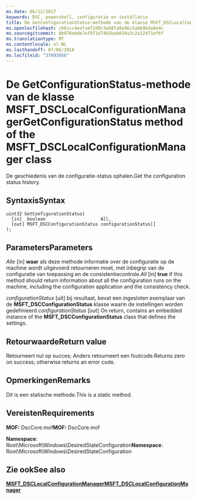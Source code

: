 ```yaml
---
ms.date: 06/12/2017
keywords: DSC, powershell, configuratie en installatie
title: De GetConfigurationStatus-methode van de klasse MSFT_DSCLocalConfigurationManager
ms.openlocfilehash: c66ccc4eefaef2d0c3a68fa8a96c5abb9bda6e4c
ms.sourcegitcommit: 8b076ebde7ef971d7465bab834a3c2a32471ef6f
ms.translationtype: MT
ms.contentlocale: nl-NL
ms.lasthandoff: 07/06/2018
ms.locfileid: "37893056"
---
```

# <a name="getconfigurationstatus-method-of-the-msftdsclocalconfigurationmanager-class"></a><span data-ttu-id="7ccd4-103">De GetConfigurationStatus-methode van de klasse MSFT_DSCLocalConfigurationManager</span><span class="sxs-lookup"><span data-stu-id="7ccd4-103">GetConfigurationStatus method of the MSFT_DSCLocalConfigurationManager class</span></span>

<span data-ttu-id="7ccd4-104">De geschiedenis van de configuratie-status ophalen.</span><span class="sxs-lookup"><span data-stu-id="7ccd4-104">Get the configuration status history.</span></span>

## <a name="syntax"></a><span data-ttu-id="7ccd4-105">Syntaxis</span><span class="sxs-lookup"><span data-stu-id="7ccd4-105">Syntax</span></span>

```mof
uint32 GetConfigurationStatus(
  [in]  boolean                     All,
  [out] MSFT_DSCConfigurationStatus configurationStatus[]
);
```

## <a name="parameters"></a><span data-ttu-id="7ccd4-106">Parameters</span><span class="sxs-lookup"><span data-stu-id="7ccd4-106">Parameters</span></span>

<span data-ttu-id="7ccd4-107">*Alle* \[in\] **waar** als deze methode informatie over de configuratie op de machine wordt uitgevoerd retourneren moet, met inbegrip van de configuratie van toepassing en de consistentiecontrole.</span><span class="sxs-lookup"><span data-stu-id="7ccd4-107">*All* \[in\] **true** if this method should return information about all the configuration runs on the machine, including the configuration application and the consistency check.</span></span>

<span data-ttu-id="7ccd4-108">*configurationStatus* \[uit\] bij resultaat, bevat een ingesloten exemplaar van de **MSFT_DSCConfigurationStatus** klasse waarin de instellingen worden gedefinieerd.</span><span class="sxs-lookup"><span data-stu-id="7ccd4-108">*configurationStatus* \[out\] On return, contains an embedded instance of the **MSFT_DSCConfigurationStatus** class that defines the settings.</span></span>

## <a name="return-value"></a><span data-ttu-id="7ccd4-109">Retourwaarde</span><span class="sxs-lookup"><span data-stu-id="7ccd4-109">Return value</span></span>

<span data-ttu-id="7ccd4-110">Retourneert nul op succes; Anders retourneert een foutcode.</span><span class="sxs-lookup"><span data-stu-id="7ccd4-110">Returns zero on success; otherwise returns an error code.</span></span>

## <a name="remarks"></a><span data-ttu-id="7ccd4-111">Opmerkingen</span><span class="sxs-lookup"><span data-stu-id="7ccd4-111">Remarks</span></span>

<span data-ttu-id="7ccd4-112">Dit is een statische methode.</span><span class="sxs-lookup"><span data-stu-id="7ccd4-112">This is a static method.</span></span>

## <a name="requirements"></a><span data-ttu-id="7ccd4-113">Vereisten</span><span class="sxs-lookup"><span data-stu-id="7ccd4-113">Requirements</span></span>

<span data-ttu-id="7ccd4-114">**MOF:** DscCore.mof</span><span class="sxs-lookup"><span data-stu-id="7ccd4-114">**MOF:** DscCore.mof</span></span>

<span data-ttu-id="7ccd4-115">**Namespace**: Root\Microsoft\Windows\DesiredStateConfiguration</span><span class="sxs-lookup"><span data-stu-id="7ccd4-115">**Namespace**: Root\Microsoft\Windows\DesiredStateConfiguration</span></span>

## <a name="see-also"></a><span data-ttu-id="7ccd4-116">Zie ook</span><span class="sxs-lookup"><span data-stu-id="7ccd4-116">See also</span></span>

[<span data-ttu-id="7ccd4-117">**MSFT_DSCLocalConfigurationManager**</span><span class="sxs-lookup"><span data-stu-id="7ccd4-117">**MSFT_DSCLocalConfigurationManager**</span></span>](msft-dsclocalconfigurationmanager.md)